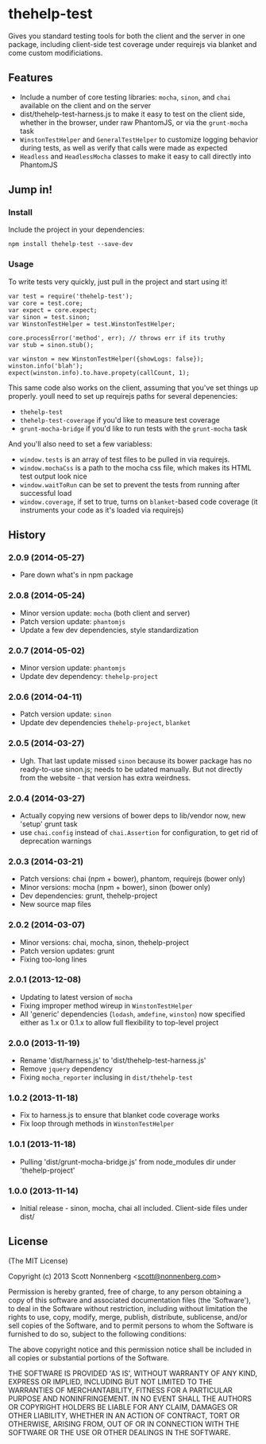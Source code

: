 # thehelp-test

Gives you standard testing tools for both the client and the server in one package, including client-side test coverage under requirejs via blanket and come custom modificiations.

## Features

* Include a number of core testing libraries: `mocha`, `sinon`, and `chai` available on the client and on the server
* dist/thehelp-test-harness.js to make it easy to test on the client side, whether in the browser, under raw PhantomJS, or via the `grunt-mocha` task
* `WinstonTestHelper` and `GeneralTestHelper` to customize logging behavior during tests, as well as verify that calls were made as expected
* `Headless` and `HeadlessMocha` classes to make it easy to call directly into PhantomJS

## Jump in!

### Install

Include the project in your dependencies:

```
npm install thehelp-test --save-dev
```

### Usage

To write tests very quickly, just pull in the project and start using it!

```
var test = require('thehelp-test');
var core = test.core;
var expect = core.expect;
var sinon = test.sinon;
var WinstonTestHelper = test.WinstonTestHelper;

core.processError('method', err); // throws err if its truthy
var stub = sinon.stub();

var winston = new WinstonTestHelper({showLogs: false});
winston.info('blah');
expect(winston.info).to.have.propety(callCount, 1);
```

This same code also works on the client, assuming that you've set things up properly. youll need to set up requirejs paths for several depenencies:

* `thehelp-test`
* `thehelp-test-coverage` if you'd like to measure test coverage
* `grunt-mocha-bridge` if you'd like to run tests with the `grunt-mocha` task

And you'll also need to set a few variabless:

* `window.tests` is an array of test files to be pulled in via requirejs.
* `window.mochaCss` is a path to the mocha css file, which makes its HTML test output look nice
* `window.waitToRun` can be set to prevent the tests from running after successful load
* `window.coverage`, if set to true, turns on `blanket`-based code coverage (it instruments your code as it's loaded via requirejs)

## History

### 2.0.9 (2014-05-27)

* Pare down what's in npm package

### 2.0.8 (2014-05-24)

* Minor version update: `mocha` (both client and server)
* Patch version update: `phantomjs`
* Update a few dev dependencies, style standardization

### 2.0.7 (2014-05-02)

* Minor version update: `phantomjs`
* Update dev dependency: `thehelp-project`

### 2.0.6 (2014-04-11)

* Patch version update: `sinon`
* Update dev dependencies `thehelp-project`, `blanket`

### 2.0.5 (2014-03-27)

* Ugh. That last update missed `sinon` because its bower package has no ready-to-use sinon.js; needs to be udated manually. But not directly from the website - that version has extra weirdness.

### 2.0.4 (2014-03-27)

* Actually copying new versions of bower deps to lib/vendor now, new 'setup' grunt task
* use `chai.config` instead of `chai.Assertion` for configuration, to get rid of deprecation warnings

### 2.0.3 (2014-03-21)

* Patch versions: chai (npm + bower), phantom, requirejs (bower only)
* Minor versions: mocha (npm + bower), sinon (bower only)
* Dev dependencies: grunt, thehelp-project
* New source map files

### 2.0.2 (2014-03-07)

* Minor versions: chai, mocha, sinon, thehelp-project
* Patch version updates: grunt
* Fixing too-long lines

### 2.0.1 (2013-12-08)

* Updating to latest version of `mocha`
* Fixing improper method wireup in `WinstonTestHelper`
* All 'generic' dependencies (`lodash`, `amdefine`, `winston`) now specified either as 1.x or 0.1.x to allow full flexibility to top-level project

### 2.0.0 (2013-11-19)

* Rename 'dist/harness.js' to 'dist/thehelp-test-harness.js'
* Remove `jquery` dependency
* Fixing `mocha_reporter` inclusing in `dist/thehelp-test`

### 1.0.2 (2013-11-18)

* Fix to harness.js to ensure that blanket code coverage works
* Fix loop through methods in `WinstonTestHelper`

### 1.0.1 (2013-11-18)

* Pulling 'dist/grunt-mocha-bridge.js' from node_modules dir under 'thehelp-project'

### 1.0.0 (2013-11-14)

* Initial release - sinon, mocha, chai all included. Client-side files under dist/


## License

(The MIT License)

Copyright (c) 2013 Scott Nonnenberg &lt;scott@nonnenberg.com&gt;

Permission is hereby granted, free of charge, to any person obtaining
a copy of this software and associated documentation files (the
'Software'), to deal in the Software without restriction, including
without limitation the rights to use, copy, modify, merge, publish,
distribute, sublicense, and/or sell copies of the Software, and to
permit persons to whom the Software is furnished to do so, subject to
the following conditions:

The above copyright notice and this permission notice shall be
included in all copies or substantial portions of the Software.

THE SOFTWARE IS PROVIDED 'AS IS', WITHOUT WARRANTY OF ANY KIND,
EXPRESS OR IMPLIED, INCLUDING BUT NOT LIMITED TO THE WARRANTIES OF
MERCHANTABILITY, FITNESS FOR A PARTICULAR PURPOSE AND NONINFRINGEMENT.
IN NO EVENT SHALL THE AUTHORS OR COPYRIGHT HOLDERS BE LIABLE FOR ANY
CLAIM, DAMAGES OR OTHER LIABILITY, WHETHER IN AN ACTION OF CONTRACT,
TORT OR OTHERWISE, ARISING FROM, OUT OF OR IN CONNECTION WITH THE
SOFTWARE OR THE USE OR OTHER DEALINGS IN THE SOFTWARE.
